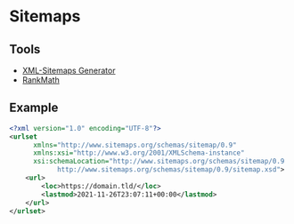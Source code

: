 # Sitemaps

## Tools

- [XML-Sitemaps Generator](https://xml-sitemaps.com)
- [RankMath](https://rankmath.com)

## Example

<!-- ```xml
<?xml version="1.0" encoding="utf-8"?>
<sitemapindex xmlns="http://www.sitemaps.org/schemas/sitemap/0.9">
  <sitemap>
    <loc>https://www.godaddy.com/sitemaps/cds</loc>
  </sitemap>
  <sitemap>
    <loc>https://www.godaddy.com/sitemaps/cms</loc>
  </sitemap>
</sitemapindex>
``` -->

```xml
<?xml version="1.0" encoding="UTF-8"?>
<urlset
      xmlns="http://www.sitemaps.org/schemas/sitemap/0.9"
      xmlns:xsi="http://www.w3.org/2001/XMLSchema-instance"
      xsi:schemaLocation="http://www.sitemaps.org/schemas/sitemap/0.9
            http://www.sitemaps.org/schemas/sitemap/0.9/sitemap.xsd">
    <url>
        <loc>https://domain.tld/</loc>
        <lastmod>2021-11-26T23:07:11+00:00</lastmod>
    </url>
</urlset>
```
